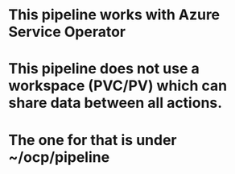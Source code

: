 # This pipeline works with Azure Service Operator
# This pipeline does not use a workspace (PVC/PV) which can share data between all actions.
# The one for that is under ~/ocp/pipeline 
